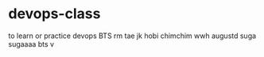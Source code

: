 # devops-class
to learn or practice devops
BTS
rm
tae
jk
hobi
chimchim
wwh
augustd
suga
sugaaaa
bts
v
